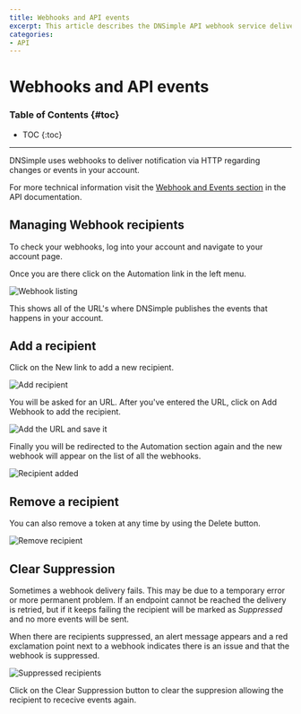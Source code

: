 ```yaml
---
title: Webhooks and API events
excerpt: This article describes the DNSimple API webhook service delivery and management.
categories:
- API
---
```


# Webhooks and API events

### Table of Contents {#toc}

* TOC
{:toc}

---

DNSimple uses webhooks to deliver notification via HTTP regarding changes or events in your account.

For more technical information visit the [Webhook and Events section](https://developer.dnsimple.com/v2/webhooks/events/) in the API documentation.

## Managing Webhook recipients

To check your webhooks, log into your account and navigate to your account page.

Once you are there click on the <label>Automation</label> link in the left menu.

![Webhook listing](/files/webhooks-listing.png)

This shows all of the URL's where DNSimple publishes the events that happens in your account.

## Add a recipient

Click on the <label>New</label> link to add a new recipient.

![Add recipient](/files/webhooks-add-recipient.png)

You will be asked for an URL. After you've entered the URL, click on <label>Add Webhook</label> to add the recipient.

![Add the URL and save it](/files/webhooks-add-url.png)

Finally you will be redirected to the Automation section again and the new webhook will appear on the list of all the webhooks.

![Recipient added](/files/webhooks-recipient-added.png)

## Remove a recipient

You can also remove a token at any time by using the <label>Delete</label> button.

![Remove recipient](/files/webhooks-delete-recipient.png)

## Clear Suppression

Sometimes a webhook delivery fails. This may be due to a temporary error or more permanent problem. If an endpoint cannot be reached the delivery is retried, but if it keeps failing the recipient will be marked as *Suppressed* and no more events will be sent.

When there are recipients suppressed, an alert message appears and a red exclamation point next to a webhook indicates there is an issue and that the webhook is suppressed.

![Suppressed recipients](/files/webhooks-clear-suppression.png)

Click on the <label>Clear Suppression</label> button to clear the suppresion allowing the recipient to rececive events again.
